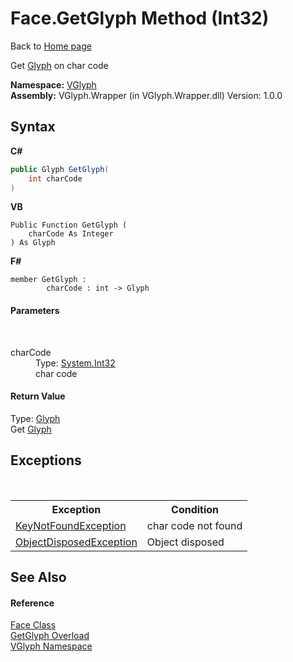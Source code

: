 # Face.GetGlyph Method (Int32)
Back to <a href="Home.md">Home page</a> 

Get <a href="T_VGlyph_Glyph.md">Glyph</a> on char code

**Namespace:**&nbsp;<a href="N_VGlyph.md">VGlyph</a><br />**Assembly:**&nbsp;VGlyph.Wrapper (in VGlyph.Wrapper.dll) Version: 1.0.0

## Syntax

**C#**<br />
``` C#
public Glyph GetGlyph(
	int charCode
)
```

**VB**<br />
``` VB
Public Function GetGlyph ( 
	charCode As Integer
) As Glyph
```

**F#**<br />
``` F#
member GetGlyph : 
        charCode : int -> Glyph 

```


#### Parameters
&nbsp;<dl><dt>charCode</dt><dd>Type: <a href="http://msdn2.microsoft.com/en-us/library/td2s409d" target="_blank">System.Int32</a><br />char code</dd></dl>

#### Return Value
Type: <a href="T_VGlyph_Glyph.md">Glyph</a><br />Get <a href="T_VGlyph_Glyph.md">Glyph</a>

## Exceptions
&nbsp;<table><tr><th>Exception</th><th>Condition</th></tr><tr><td><a href="http://msdn2.microsoft.com/en-us/library/9a35cy81" target="_blank">KeyNotFoundException</a></td><td>char code not found</td></tr><tr><td><a href="http://msdn2.microsoft.com/en-us/library/y31w16ca" target="_blank">ObjectDisposedException</a></td><td>Object disposed</td></tr></table>

## See Also


#### Reference
<a href="T_VGlyph_Face.md">Face Class</a><br /><a href="Overload_VGlyph_Face_GetGlyph.md">GetGlyph Overload</a><br /><a href="N_VGlyph.md">VGlyph Namespace</a><br />